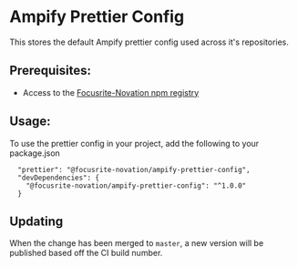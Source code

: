 # Ampify Prettier Config

This stores the default Ampify prettier config used across it's repositories.

## Prerequisites:

- Access to the [Focusrite-Novation npm registry](https://github.com/Focusrite-Novation/ampify-web-ui#add-focusrite-novation-npm-registry)


## Usage:

To use the prettier config in your project, add the following to your package.json

```
  "prettier": "@focusrite-novation/ampify-prettier-config",
  "devDependencies": {
    "@focusrite-novation/ampify-prettier-config": "^1.0.0"
  }
````

## Updating

When the change has been merged to `master`, a new version will be published based off the CI build number.

